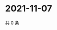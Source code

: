 # 2021-11-07

共 0 条

<!-- BEGIN WEIBO -->
<!-- 最后更新时间 Sun Nov 07 2021 17:08:28 GMT+0800 (China Standard Time) -->

<!-- END WEIBO -->

